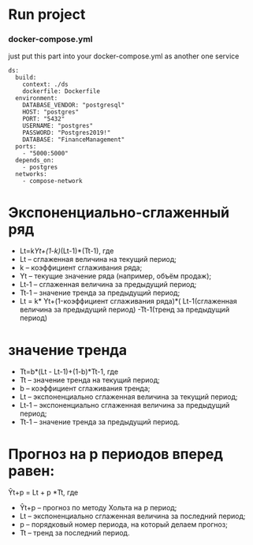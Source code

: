 
# Run project
### docker-compose.yml

just put this part into your docker-compose.yml as another one service
```
ds:
  build:
    context: ./ds
    dockerfile: Dockerfile
  environment: 
    DATABASE_VENDOR: "postgresql"
    HOST: "postgres"
    PORT: "5432"
    USERNAME: "postgres"
    PASSWORD: "Postgres2019!"
    DATABASE: "FinanceManagement"
  ports:
    - "5000:5000"
  depends_on: 
    - postgres
  networks: 
    - compose-network
```

# Экспоненциально-сглаженный ряд

- Lt=k*Yt+(1-k)*(Lt-1)*(Tt-1), где
- Lt  – сглаженная величина на текущий период;
- k – коэффициент сглаживания ряда;
- Yt – текущие значение ряда (например, объём продаж);
- Lt-1 – сглаженная величина за предыдущий период;
- Tt-1 – значение тренда за предыдущий период;
- Lt = k* Yt+(1-коэффициент сглаживания ряда)*( Lt-1(сглаженная величина за предыдущий период) -Tt-1(тренд за предыдущий период)
                                             
# значение тренда

- Tt=b*(Lt - Lt-1)+(1-b)*Tt-1,  где
- Tt – значение тренда на текущий период;
- b – коэффициент сглаживания тренда;
- Lt – экспоненциально сглаженная величина за текущий период;
- Lt-1 – экспоненциально сглаженная величина за предыдущий период;
- Tt-1 – значение тренда за предыдущий период.

# Прогноз на p периодов вперед равен:

Ŷt+p = Lt + p *Tt, где
- Ŷt+p – прогноз по методу Хольта на p период;
- Lt – экспоненциально сглаженная величина за последний период;
- p – порядковый номер периода, на который делаем прогноз;
- Tt – тренд за последний период.                                             
